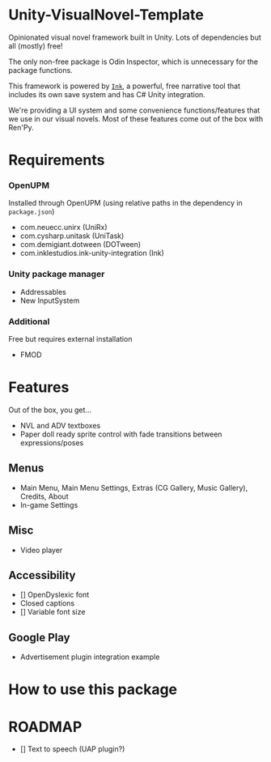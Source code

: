# Unity-VisualNovel-Template
Opinionated visual novel framework built in Unity. Lots of dependencies but all (mostly) free!

The only non-free package is Odin Inspector, which is unnecessary for the package functions.

This framework is powered by [`Ink`](https://openupm.com/packages/com.inklestudios.ink-unity-integration/), a powerful, free narrative tool that includes its own save system
and has C# Unity integration. 

We're providing a UI system and some convenience functions/features that we use in our visual novels. Most of these features come out of the box with Ren'Py.

# Requirements

### OpenUPM
Installed through OpenUPM (using relative paths in the dependency in `package.json`)

* com.neuecc.unirx (UniRx)
* com.cysharp.unitask (UniTask)
* com.demigiant.dotween (DOTween)
* com.inklestudios.ink-unity-integration (Ink)

### Unity package manager

* Addressables
* New InputSystem
### Additional
Free but requires external installation

* FMOD

# Features
Out of the box, you get...

* NVL and ADV textboxes
* Paper doll ready sprite control with fade transitions between expressions/poses
## Menus

* Main Menu, Main Menu Settings, Extras (CG Gallery, Music Gallery), Credits, About
* In-game Settings

## Misc
* Video player

## Accessibility

* [] OpenDyslexic font
* Closed captions
* [] Variable font size 

## Google Play

* Advertisement plugin integration example
# How to use this package

# ROADMAP
- [] Text to speech (UAP plugin?)
